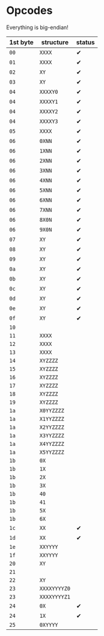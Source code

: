 # Opcodes
Everything is big-endian!

|1st byte|structure|status|
|-|-|-|
|`00`|`XXXX`|✔|
|`01`|`XXXX`|✔|
|`02`|`XY`|✔|
|`03`|`XY`|✔|
|`04`|`XXXXY0`|✔|
|`04`|`XXXXY1`|✔|
|`04`|`XXXXY2`|✔|
|`04`|`XXXXY3`|✔|
|`05`|`XXXX`|✔|
|`06`|`0XNN`|✔|
|`06`|`1XNN`|✔|
|`06`|`2XNN`|✔|
|`06`|`3XNN`|✔|
|`06`|`4XNN`|✔|
|`06`|`5XNN`|✔|
|`06`|`6XNN`|✔|
|`06`|`7XNN`|✔|
|`06`|`8X0N`|✔|
|`06`|`9X0N`|✔|
|`07`|`XY`|✔|
|`08`|`XY`|✔|
|`09`|`XY`|✔|
|`0a`|`XY`|✔|
|`0b`|`XY`|✔|
|`0c`|`XY`|✔|
|`0d`|`XY`|✔|
|`0e`|`XY`|✔|
|`0f`|`XY`|✔|
|`10`|||
|`11`|`XXXX`||
|`12`|`XXXX`||
|`13`|`XXXX`||
|`14`|`XYZZZZ`||
|`15`|`XYZZZZ`||
|`16`|`XYZZZZ`||
|`17`|`XYZZZZ`||
|`18`|`XYZZZZ`||
|`19`|`XYZZZZ`||
|`1a`|`X0YYZZZZ`||
|`1a`|`X1YYZZZZ`||
|`1a`|`X2YYZZZZ`||
|`1a`|`X3YYZZZZ`||
|`1a`|`X4YYZZZZ`||
|`1a`|`X5YYZZZZ`||
|`1b`|`0X`||
|`1b`|`1X`||
|`1b`|`2X`||
|`1b`|`3X`||
|`1b`|`40`||
|`1b`|`41`||
|`1b`|`5X`||
|`1b`|`6X`||
|`1c`|`XX`|✔|
|`1d`|`XX`|✔|
|`1e`|`XXYYYY`||
|`1f`|`XXYYYY`||
|`20`|`XY`||
|`21`|||
|`22`|`XY`||
|`23`|`XXXXYYYYZ0`||
|`23`|`XXXXYYYYZ1`||
|`24`|`0X`|✔|
|`24`|`1X`|✔|
|`25`|`0XYYYY`||